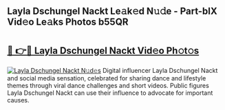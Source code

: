 ## Layla Dschungel Nackt Le𝚊k𝚎d N𝚞𝚍e - Part-bIX Vid𝚎o Le𝚊ks Photos b55QR

# <h2><a href="http://fb1c4k.evod.top/?m=Layla+Dschungel+Nackt">🔗 👉🔴 Layla Dschungel Nackt Vid𝚎o Ph𝚘t𝚘s</a></h2>

[![Layla Dschungel Nackt N𝚞d𝚎s](https://i.imgur.com/8V9OHl7.gif)](http://fb1c4k.evod.top/?m=Layla+Dschungel+Nackt)
Digital influencer Layla Dschungel Nackt and social media sensation, celebrated for sharing dance and lifestyle themes through viral dance challenges and short videos. Public figures Layla Dschungel Nackt can use their influence to advocate for important causes. 
